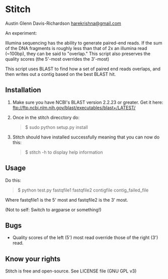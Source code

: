 # Stitch

Austin Glenn Davis-Richardson
<harekrishna@gmail.com>

An experiment:

Illumina sequencing has the ability to generate paired-end reads.  If the sum of the DNA fragments is roughly less than that of 2x an illumina read (~100bp),  they can be said to "overlap."  This script also preserves the quality scores (the 5'-most overrides the 3'-most)

This script uses BLAST to find how a set of paired end reads overlaps, and then writes out a contig based on the best BLAST hit.

## Installation

1. Make sure you have NCBI's BLAST version 2.2.23 or greater.
   Get it here: <ftp://ftp.ncbi.nlm.nih.gov/blast/executables/blast+/LATEST/>

2. Once in the stitch direcctory do:
   > $ sudo python setup.py install

3. Stitch should have installed successfully meaning that you can now do this:
   > $ stitch -h
   to display help information

## Usage

Do this:

> $ python test.py fastqfile1 fastqfile2 contigfile contig_failed_file

Where fastqfile1 is the 5' most and fastqfile2 is the 3' most.

(Not to self: Switch to argparse or something!)

## Bugs

 - Quality scores of the left (5') most read override those of the right (3') read.

## Know your rights

Stitch is free and open-source.
See LICENSE file (GNU GPL v3)